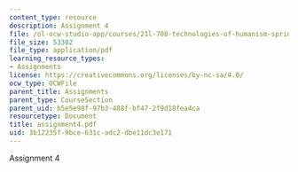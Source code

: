 ```yaml
---
content_type: resource
description: Assignment 4
file: /ol-ocw-studio-app/courses/21l-708-technologies-of-humanism-spring-2003/3b12235f9bce631cadc2dbe11dc3e171_assignment4.pdf
file_size: 53302
file_type: application/pdf
learning_resource_types:
- Assignments
license: https://creativecommons.org/licenses/by-nc-sa/4.0/
ocw_type: OCWFile
parent_title: Assignments
parent_type: CourseSection
parent_uid: b5e5e98f-97b3-488f-bf47-2f9d18fea4ca
resourcetype: Document
title: assignment4.pdf
uid: 3b12235f-9bce-631c-adc2-dbe11dc3e171
---
```

Assignment 4
